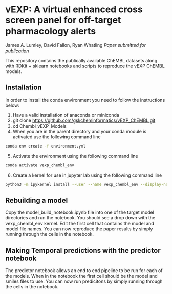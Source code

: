 # vEXP: A virtual enhanced cross screen panel for off-target pharmacology alerts

James A. Lumley, David Fallon, Ryan Whatling 
_Paper submitted for publication_

This repository contains the publically available ChEMBL datasets along with RDKit + sklearn notebooks and scripts to reproduce the vEXP ChEMBL models.


## Installation

In order to install the conda environment you need to follow the instructions below:

1) Have a valid installation of anaconda or miniconda
2) git clone https://github.com/gskcheminformatics/vEXP_ChEMBL.git
3) cd Chembl_vEXP_Models
4) When you are in the parent directory and your conda module is activated use the following command line

```bash
conda env create -f environment.yml
```

5) Activate the environment using the following command line

```bash
conda activate vexp_chembl_env
```

6) Create a kernel for use in jupyter lab using the following command line 

```bash
python3 -m ipykernel install --user --name vexp_chembl_env --display-name "vexp_chembl_env"
```

## Rebuilding a model

Copy the model_build_notebook.ipynb file into one of the target model directories and run the notebook.  You should see a drop down with the vexp_chembl_env kernel.  Edit the first cell that contains the model and model file names. You can now reproduce the paper results by simply running through the cells in the notebook.

## Making Temporal predictions with the predictor notebook

The predictor notebook allows an end to end pipeline to be run for each of the models. When in the notebook the first cell should be the model and smiles files to use.  You can now run predicitons by simply running through the cells in the notebook.
